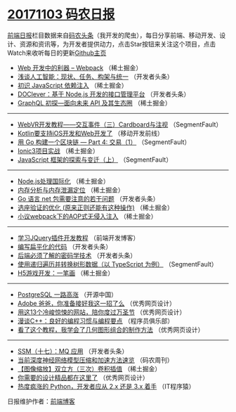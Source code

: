 # [20171103 码农日报](http://hao.caibaojian.com/date/2017/11/03)

[前端日报](http://caibaojian.com/c/news)栏目数据来自[码农头条](http://hao.caibaojian.com/)（我开发的爬虫），每日分享前端、移动开发、设计、资源和资讯等，为开发者提供动力，点击Star按钮来关注这个项目，点击Watch来收听每日的更新[Github主页](https://github.com/kujian/frontendDaily)
* [Web 开发中的利器 &#8211; Webpack](http://hao.caibaojian.com/55348.html) （稀土掘金）
* [浅谈人工智能：现状、任务、构架与统一](http://hao.caibaojian.com/55363.html) （开发者头条）
* [初识 JavaScript 依赖注入](http://hao.caibaojian.com/55342.html) （稀土掘金）
* [DOClever：基于 Node.js 开发的接口管理平台](http://hao.caibaojian.com/55369.html) （开发者头条）
* [GraphQL 初探—面向未来 API 及其生态圈](http://hao.caibaojian.com/55335.html) （稀土掘金）

***
* [WebVR开发教程——交互事件（三）Cardboard与注视](http://hao.caibaojian.com/55327.html) （SegmentFault）
* [Kotlin要支持iOS开发和Web开发了](http://hao.caibaojian.com/55388.html) （移动开发前线）
* [用 Go 构建一个区块链 &#8212; Part 4: 交易（1）](http://hao.caibaojian.com/55328.html) （SegmentFault）
* [Ionic3项目实战](http://hao.caibaojian.com/55343.html) （稀土掘金）
* [JavaScript 框架的探索与变迁（上）](http://hao.caibaojian.com/55329.html) （SegmentFault）

***
* [Node.js处理国际化](http://hao.caibaojian.com/55344.html) （稀土掘金）
* [内存分析与内存泄漏定位](http://hao.caibaojian.com/55334.html) （稀土掘金）
* [Go 语言 net 包需要注意的若干问题](http://hao.caibaojian.com/55371.html) （开发者头条）
* [选座验证的优化 (原来正则还能有这种操作)](http://hao.caibaojian.com/55337.html) （稀土掘金）
* [小议webpack下的AOP式无侵入注入](http://hao.caibaojian.com/55339.html) （稀土掘金）

***
* [学习JQuery插件开发教程](http://hao.caibaojian.com/55397.html) （前端开发博客）
* [编写扁平化的代码](http://hao.caibaojian.com/55365.html) （开发者头条）
* [后端必须了解的密码学技术](http://hao.caibaojian.com/55366.html) （开发者头条）
* [使用递归遍历并转换树形数据（以 TypeScript 为例）](http://hao.caibaojian.com/55326.html) （SegmentFault）
* [H5游戏开发：一笔画](http://hao.caibaojian.com/55341.html) （稀土掘金）

***
* [PostgreSQL 一路高涨](http://hao.caibaojian.com/55399.html) （开源中国）
* [Adobe 爸爸，你准备接好我这一招了么](http://hao.caibaojian.com/55400.html) （优秀网页设计）
* [用这13个冷峻惊悚的网站，陪你度过万圣节](http://hao.caibaojian.com/55401.html) （优秀网页设计）
* [漫谈C++：良好的编程习惯与编程要点](http://hao.caibaojian.com/55391.html) （程序员俱乐部）
* [看了这个教程，我学会了几何图形组合的制作方法](http://hao.caibaojian.com/55402.html) （优秀网页设计）

***
* [SSM（十七）：MQ 应用](http://hao.caibaojian.com/55370.html) （开发者头条）
* [当前深度神经网络模型压缩和加速方法速览](http://hao.caibaojian.com/55392.html) （码农周刊）
* [【图像缩放】双立方（三次）卷积插值](http://hao.caibaojian.com/55345.html) （稀土掘金）
* [你需要的设计精品都在这里了](http://hao.caibaojian.com/55403.html) （优秀网页设计）
* [热度疯涨的 Python，开发者应从 2.x 还是 3.x 着手](http://hao.caibaojian.com/55393.html) （IT程序猿）

日报维护作者：[前端博客](http://caibaojian.com/) 